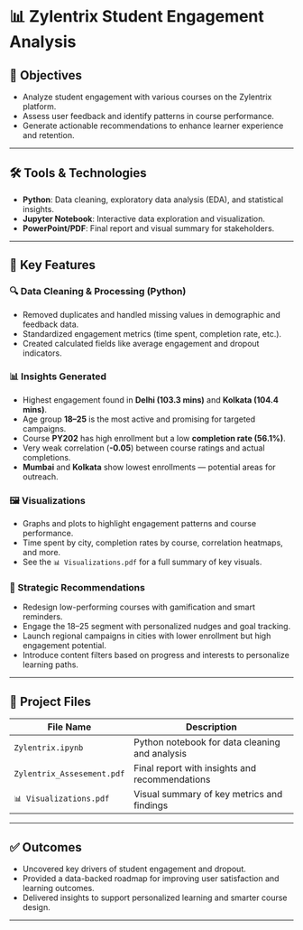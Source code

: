 # 📊 Zylentrix Student Engagement Analysis

## 🎯 Objectives

- Analyze student engagement with various courses on the Zylentrix platform.
- Assess user feedback and identify patterns in course performance.
- Generate actionable recommendations to enhance learner experience and retention.

---

## 🛠 Tools & Technologies

- **Python**: Data cleaning, exploratory data analysis (EDA), and statistical insights.
- **Jupyter Notebook**: Interactive data exploration and visualization.
- **PowerPoint/PDF**: Final report and visual summary for stakeholders.

---

## 🌟 Key Features

### 🔍 Data Cleaning & Processing (Python)

- Removed duplicates and handled missing values in demographic and feedback data.
- Standardized engagement metrics (time spent, completion rate, etc.).
- Created calculated fields like average engagement and dropout indicators.

### 📊 Insights Generated

- Highest engagement found in **Delhi (103.3 mins)** and **Kolkata (104.4 mins)**.
- Age group **18–25** is the most active and promising for targeted campaigns.
- Course **PY202** has high enrollment but a low **completion rate (56.1%)**.
- Very weak correlation (**-0.05**) between course ratings and actual completions.
- **Mumbai** and **Kolkata** show lowest enrollments — potential areas for outreach.

### 🖼️ Visualizations

- Graphs and plots to highlight engagement patterns and course performance.
- Time spent by city, completion rates by course, correlation heatmaps, and more.
- See the `📊 Visualizations.pdf` for a full summary of key visuals.

### 📆 Strategic Recommendations

- Redesign low-performing courses with gamification and smart reminders.
- Engage the 18–25 segment with personalized nudges and goal tracking.
- Launch regional campaigns in cities with lower enrollment but high engagement potential.
- Introduce content filters based on progress and interests to personalize learning paths.

---

## 📁 Project Files

| File Name                  | Description                                        |
|---------------------------|----------------------------------------------------|
| `Zylentrix.ipynb`         | Python notebook for data cleaning and analysis     |
| `Zylentrix_Assesement.pdf`| Final report with insights and recommendations     |
| `📊 Visualizations.pdf`   | Visual summary of key metrics and findings         |

---

## ✅ Outcomes

- Uncovered key drivers of student engagement and dropout.
- Provided a data-backed roadmap for improving user satisfaction and learning outcomes.
- Delivered insights to support personalized learning and smarter course design.

---

